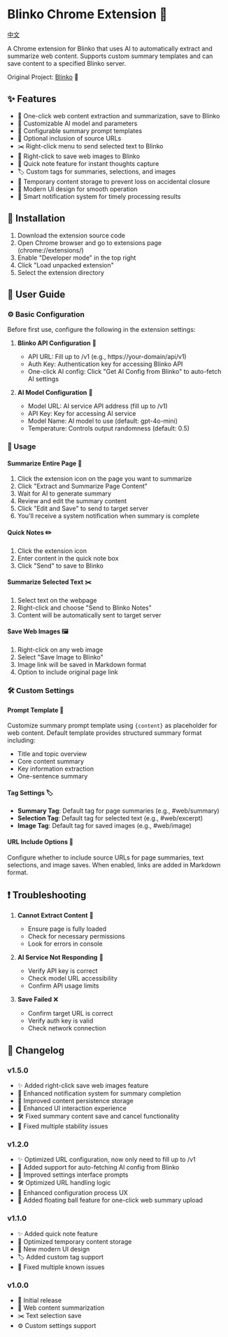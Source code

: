 # Blinko Chrome Extension 🚀

[中文](README_CN.md)

A Chrome extension for Blinko that uses AI to automatically extract and summarize web content. Supports custom summary templates and can save content to a specified Blinko server.

Original Project: [Blinko](https://github.com/blinko-space/blinko) 🔗

## ✨ Features

- 🤖 One-click web content extraction and summarization, save to Blinko
- 🎯 Customizable AI model and parameters
- 📝 Configurable summary prompt templates
- 🔗 Optional inclusion of source URLs
- ✂️ Right-click menu to send selected text to Blinko
- 📌️ Right-click to save web images to Blinko
- 📌 Quick note feature for instant thoughts capture
- 🏷️ Custom tags for summaries, selections, and images
- 💾 Temporary content storage to prevent loss on accidental closure
- 🎨 Modern UI design for smooth operation
- 🔔 Smart notification system for timely processing results

## 🔧 Installation

1. Download the extension source code
2. Open Chrome browser and go to extensions page (chrome://extensions/)
3. Enable "Developer mode" in the top right
4. Click "Load unpacked extension"
5. Select the extension directory

## 📖 User Guide

### ⚙️ Basic Configuration

Before first use, configure the following in the extension settings:

1. **Blinko API Configuration** 🎯
   - API URL: Fill up to /v1 (e.g., https://your-domain/api/v1)
   - Auth Key: Authentication key for accessing Blinko API
   - One-click AI config: Click "Get AI Config from Blinko" to auto-fetch AI settings

2. **AI Model Configuration** 🤖
   - Model URL: AI service API address (fill up to /v1)
   - API Key: Key for accessing AI service
   - Model Name: AI model to use (default: gpt-4o-mini)
   - Temperature: Controls output randomness (default: 0.5)

### 🚀 Usage

#### Summarize Entire Page 📄

1. Click the extension icon on the page you want to summarize
2. Click "Extract and Summarize Page Content"
3. Wait for AI to generate summary
4. Review and edit the summary content
5. Click "Edit and Save" to send to target server
6. You'll receive a system notification when summary is complete

#### Quick Notes ✏️

1. Click the extension icon
2. Enter content in the quick note box
3. Click "Send" to save to Blinko

#### Summarize Selected Text ✂️

1. Select text on the webpage
2. Right-click and choose "Send to Blinko Notes"
3. Content will be automatically sent to target server

#### Save Web Images 🖼️

1. Right-click on any web image
2. Select "Save Image to Blinko"
3. Image link will be saved in Markdown format
4. Option to include original page link

### 🛠️ Custom Settings

#### Prompt Template 📝

Customize summary prompt template using `{content}` as placeholder for web content. Default template provides structured summary format including:
- Title and topic overview
- Core content summary
- Key information extraction
- One-sentence summary

#### Tag Settings 🏷️

- **Summary Tag**: Default tag for page summaries (e.g., #web/summary)
- **Selection Tag**: Default tag for selected text (e.g., #web/excerpt)
- **Image Tag**: Default tag for saved images (e.g., #web/image)

#### URL Include Options 🔗

Configure whether to include source URLs for page summaries, text selections, and image saves. When enabled, links are added in Markdown format.

## ❗ Troubleshooting

1. **Cannot Extract Content** 🚫
   - Ensure page is fully loaded
   - Check for necessary permissions
   - Look for errors in console

2. **AI Service Not Responding** 🤖
   - Verify API key is correct
   - Check model URL accessibility
   - Confirm API usage limits

3. **Save Failed** ❌
   - Confirm target URL is correct
   - Verify auth key is valid
   - Check network connection

## 🔄 Changelog

### v1.5.0
- ✨ Added right-click save web images feature
- 🔔 Enhanced notification system for summary completion
- 💾 Improved content persistence storage
- 🎨 Enhanced UI interaction experience
- 🛠️ Fixed summary content save and cancel functionality
- 🐛 Fixed multiple stability issues

### v1.2.0
- ✨ Optimized URL configuration, now only need to fill up to /v1
- 🔄 Added support for auto-fetching AI config from Blinko
- 🎨 Improved settings interface prompts
- 🛠️ Optimized URL handling logic
- 🐛 Enhanced configuration process UX
- 🎈 Added floating ball feature for one-click web summary upload

### v1.1.0
- ✨ Added quick note feature
- 🔄 Optimized temporary content storage
- 🎨 New modern UI design
- 🏷️ Added custom tag support
- 🐛 Fixed multiple known issues

### v1.0.0
- 🚀 Initial release
- 📄 Web content summarization
- ✂️ Text selection save
- ⚙️ Custom settings support
